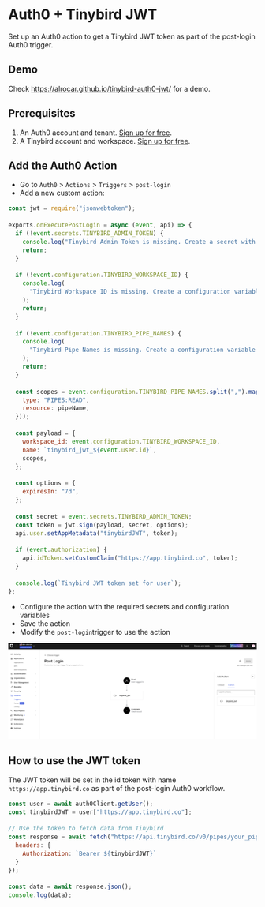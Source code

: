 # Auth0 + Tinybird JWT
Set up an Auth0 action to get a Tinybird JWT token as part of the post-login Auth0 trigger.

## Demo

Check https://alrocar.github.io/tinybird-auth0-jwt/ for a demo.

## Prerequisites

1. An Auth0 account and tenant. [Sign up for free](https://auth0.com/signup).
2. A Tinybird account and workspace. [Sign up for free](https://tinybird.co/signup).

## Add the Auth0 Action

- Go to `Auth0` > `Actions` > `Triggers` > `post-login`
- Add a new custom action:

```js
const jwt = require("jsonwebtoken");

exports.onExecutePostLogin = async (event, api) => {
  if (!event.secrets.TINYBIRD_ADMIN_TOKEN) {
    console.log("Tinybird Admin Token is missing. Create a secret with name TINYBIRD_ADMIN_TOKEN.");
    return;
  }

  if (!event.configuration.TINYBIRD_WORKSPACE_ID) {
    console.log(
      "Tinybird Workspace ID is missing. Create a configuration variable with name TINYBIRD_WORKSPACE_ID."
    );
    return;
  }

  if (!event.configuration.TINYBIRD_PIPE_NAMES) {
    console.log(
      "Tinybird Pipe Names is missing. Create a configuration variable with name TINYBIRD_PIPE_NAMES."
    );
    return;
  }

  const scopes = event.configuration.TINYBIRD_PIPE_NAMES.split(",").map((pipeName) => ({
    type: "PIPES:READ",
    resource: pipeName,
  }));

  const payload = {
    workspace_id: event.configuration.TINYBIRD_WORKSPACE_ID,
    name: `tinybird_jwt_${event.user.id}`,
    scopes,
  };

  const options = {
    expiresIn: "7d",
  };

  const secret = event.secrets.TINYBIRD_ADMIN_TOKEN;
  const token = jwt.sign(payload, secret, options);
  api.user.setAppMetadata("tinybirdJWT", token);

  if (event.authorization) {
    api.idToken.setCustomClaim("https://app.tinybird.co", token);
  }

  console.log(`Tinybird JWT token set for user`);
};
```

- Configure the action with the required secrets and configuration variables
- Save the action
- Modify the `post-login`trigger to use the action

![Trigger](auth0-trigger.png)

## How to use the JWT token

The JWT token will be set in the id token with name `https://app.tinybird.co` as part of the post-login Auth0 workflow. 

```javascript
const user = await auth0Client.getUser();
const tinybirdJWT = user["https://app.tinybird.co"];

// Use the token to fetch data from Tinybird
const response = await fetch("https://api.tinybird.co/v0/pipes/your_pipe.json", {
  headers: {
    Authorization: `Bearer ${tinybirdJWT}`
  }
});

const data = await response.json();
console.log(data);
```
